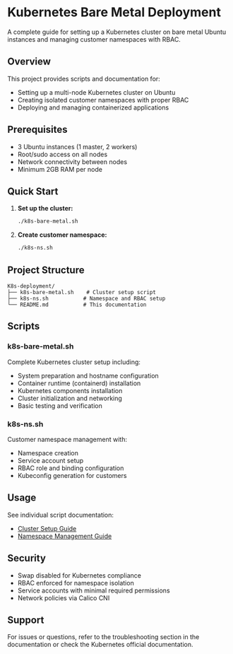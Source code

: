 # Kubernetes Bare Metal Deployment

A complete guide for setting up a Kubernetes cluster on bare metal Ubuntu instances and managing customer namespaces with RBAC.

## Overview

This project provides scripts and documentation for:
- Setting up a multi-node Kubernetes cluster on Ubuntu
- Creating isolated customer namespaces with proper RBAC
- Deploying and managing containerized applications

## Prerequisites

- 3 Ubuntu instances (1 master, 2 workers)
- Root/sudo access on all nodes
- Network connectivity between nodes
- Minimum 2GB RAM per node

## Quick Start

1. **Set up the cluster:**
   ```bash
   ./k8s-bare-metal.sh
   ```

2. **Create customer namespace:**
   ```bash
   ./k8s-ns.sh
   ```

## Project Structure

```
K8s-deployment/
├── k8s-bare-metal.sh    # Cluster setup script
├── k8s-ns.sh           # Namespace and RBAC setup
└── README.md           # This documentation
```

## Scripts

### k8s-bare-metal.sh
Complete Kubernetes cluster setup including:
- System preparation and hostname configuration
- Container runtime (containerd) installation
- Kubernetes components installation
- Cluster initialization and networking
- Basic testing and verification

### k8s-ns.sh
Customer namespace management with:
- Namespace creation
- Service account setup
- RBAC role and binding configuration
- Kubeconfig generation for customers

## Usage

See individual script documentation:
- [Cluster Setup Guide](docs/cluster-setup.md)
- [Namespace Management Guide](docs/namespace-management.md)

## Security

- Swap disabled for Kubernetes compliance
- RBAC enforced for namespace isolation
- Service accounts with minimal required permissions
- Network policies via Calico CNI

## Support

For issues or questions, refer to the troubleshooting section in the documentation or check the Kubernetes official documentation.